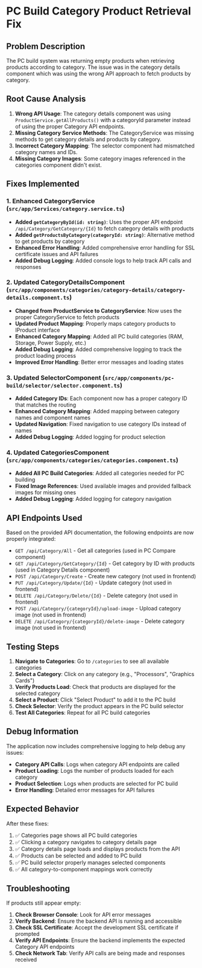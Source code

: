 # PC Build Category Product Retrieval Fix

## Problem Description
The PC build system was returning empty products when retrieving products according to category. The issue was in the category details component which was using the wrong API approach to fetch products by category.

## Root Cause Analysis
1. **Wrong API Usage**: The category details component was using `ProductService.getAllProducts()` with a categoryId parameter instead of using the proper Category API endpoints.
2. **Missing Category Service Methods**: The CategoryService was missing methods to get category details and products by category.
3. **Incorrect Category Mapping**: The selector component had mismatched category names and IDs.
4. **Missing Category Images**: Some category images referenced in the categories component didn't exist.

## Fixes Implemented

### 1. Enhanced CategoryService (`src/app/Services/category.service.ts`)
- **Added `getCategoryById(id: string)`**: Uses the proper API endpoint `/api/Category/GetCategory/{Id}` to fetch category details with products
- **Added `getProductsByCategory(categoryId: string)`**: Alternative method to get products by category
- **Enhanced Error Handling**: Added comprehensive error handling for SSL certificate issues and API failures
- **Added Debug Logging**: Added console logs to help track API calls and responses

### 2. Updated CategoryDetailsComponent (`src/app/components/categories/category-details/category-details.component.ts`)
- **Changed from ProductService to CategoryService**: Now uses the proper CategoryService to fetch products
- **Updated Product Mapping**: Properly maps category products to IProduct interface
- **Enhanced Category Mapping**: Added all PC build categories (RAM, Storage, Power Supply, etc.)
- **Added Debug Logging**: Added comprehensive logging to track the product loading process
- **Improved Error Handling**: Better error messages and loading states

### 3. Updated SelectorComponent (`src/app/components/pc-build/selector/selector.component.ts`)
- **Added Category IDs**: Each component now has a proper category ID that matches the routing
- **Enhanced Category Mapping**: Added mapping between category names and component names
- **Updated Navigation**: Fixed navigation to use category IDs instead of names
- **Added Debug Logging**: Added logging for product selection

### 4. Updated CategoriesComponent (`src/app/components/categories/categories.component.ts`)
- **Added All PC Build Categories**: Added all categories needed for PC building
- **Fixed Image References**: Used available images and provided fallback images for missing ones
- **Added Debug Logging**: Added logging for category navigation

## API Endpoints Used
Based on the provided API documentation, the following endpoints are now properly integrated:

- `GET /api/Category/All` - Get all categories (used in PC Compare component)
- `GET /api/Category/GetCategory/{Id}` - Get category by ID with products (used in Category Details component)
- `POST /api/Category/Create` - Create new category (not used in frontend)
- `PUT /api/Category/Update/{Id}` - Update category (not used in frontend)
- `DELETE /api/Category/Delete/{Id}` - Delete category (not used in frontend)
- `POST /api/Category/{categoryId}/upload-image` - Upload category image (not used in frontend)
- `DELETE /api/Category/{categoryId}/delete-image` - Delete category image (not used in frontend)

## Testing Steps
1. **Navigate to Categories**: Go to `/categories` to see all available categories
2. **Select a Category**: Click on any category (e.g., "Processors", "Graphics Cards")
3. **Verify Products Load**: Check that products are displayed for the selected category
4. **Select a Product**: Click "Select Product" to add it to the PC build
5. **Check Selector**: Verify the product appears in the PC build selector
6. **Test All Categories**: Repeat for all PC build categories

## Debug Information
The application now includes comprehensive logging to help debug any issues:

- **Category API Calls**: Logs when category API endpoints are called
- **Product Loading**: Logs the number of products loaded for each category
- **Product Selection**: Logs when products are selected for PC build
- **Error Handling**: Detailed error messages for API failures

## Expected Behavior
After these fixes:
1. ✅ Categories page shows all PC build categories
2. ✅ Clicking a category navigates to category details page
3. ✅ Category details page loads and displays products from the API
4. ✅ Products can be selected and added to PC build
5. ✅ PC build selector properly manages selected components
6. ✅ All category-to-component mappings work correctly

## Troubleshooting
If products still appear empty:
1. **Check Browser Console**: Look for API error messages
2. **Verify Backend**: Ensure the backend API is running and accessible
3. **Check SSL Certificate**: Accept the development SSL certificate if prompted
4. **Verify API Endpoints**: Ensure the backend implements the expected Category API endpoints
5. **Check Network Tab**: Verify API calls are being made and responses received 